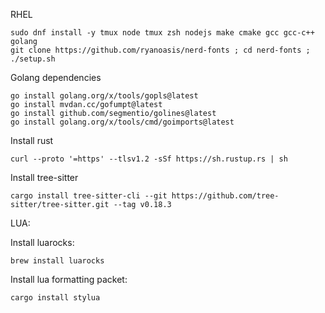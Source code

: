 
RHEL
```shell
sudo dnf install -y tmux node tmux zsh nodejs make cmake gcc gcc-c++ golang
git clone https://github.com/ryanoasis/nerd-fonts ; cd nerd-fonts ; ./setup.sh
```

Golang dependencies
```shell
go install golang.org/x/tools/gopls@latest
go install mvdan.cc/gofumpt@latest
go install github.com/segmentio/golines@latest
go install golang.org/x/tools/cmd/goimports@latest
```

Install rust
```shell
curl --proto '=https' --tlsv1.2 -sSf https://sh.rustup.rs | sh
```

Install tree-sitter
```shell
cargo install tree-sitter-cli --git https://github.com/tree-sitter/tree-sitter.git --tag v0.18.3
```

LUA:

Install luarocks:
```shell
brew install luarocks
```

Install lua formatting packet:
```shell
cargo install stylua
```